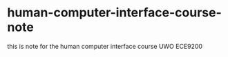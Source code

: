 # human-computer-interface-course-note
this is note for the human computer interface course
UWO ECE9200
